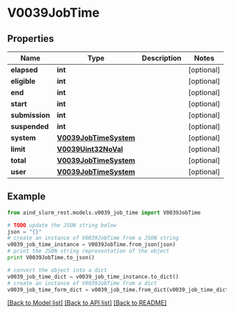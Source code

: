 # V0039JobTime


## Properties

Name | Type | Description | Notes
------------ | ------------- | ------------- | -------------
**elapsed** | **int** |  | [optional] 
**eligible** | **int** |  | [optional] 
**end** | **int** |  | [optional] 
**start** | **int** |  | [optional] 
**submission** | **int** |  | [optional] 
**suspended** | **int** |  | [optional] 
**system** | [**V0039JobTimeSystem**](V0039JobTimeSystem.md) |  | [optional] 
**limit** | [**V0039Uint32NoVal**](V0039Uint32NoVal.md) |  | [optional] 
**total** | [**V0039JobTimeSystem**](V0039JobTimeSystem.md) |  | [optional] 
**user** | [**V0039JobTimeSystem**](V0039JobTimeSystem.md) |  | [optional] 

## Example

```python
from aind_slurm_rest.models.v0039_job_time import V0039JobTime

# TODO update the JSON string below
json = "{}"
# create an instance of V0039JobTime from a JSON string
v0039_job_time_instance = V0039JobTime.from_json(json)
# print the JSON string representation of the object
print V0039JobTime.to_json()

# convert the object into a dict
v0039_job_time_dict = v0039_job_time_instance.to_dict()
# create an instance of V0039JobTime from a dict
v0039_job_time_form_dict = v0039_job_time.from_dict(v0039_job_time_dict)
```
[[Back to Model list]](../README.md#documentation-for-models) [[Back to API list]](../README.md#documentation-for-api-endpoints) [[Back to README]](../README.md)


